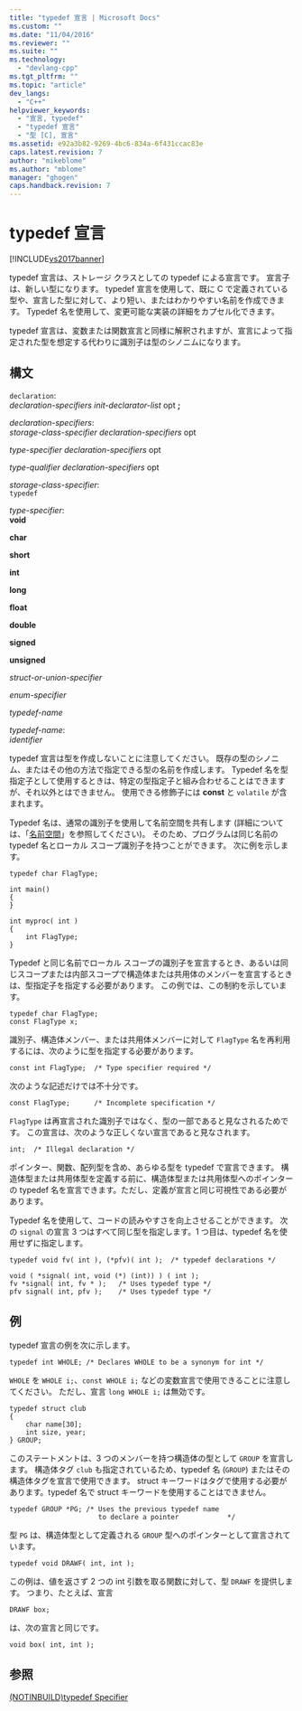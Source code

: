 ```yaml
---
title: "typedef 宣言 | Microsoft Docs"
ms.custom: ""
ms.date: "11/04/2016"
ms.reviewer: ""
ms.suite: ""
ms.technology: 
  - "devlang-cpp"
ms.tgt_pltfrm: ""
ms.topic: "article"
dev_langs: 
  - "C++"
helpviewer_keywords: 
  - "宣言, typedef"
  - "typedef 宣言"
  - "型 [C], 宣言"
ms.assetid: e92a3b82-9269-4bc6-834a-6f431ccac83e
caps.latest.revision: 7
author: "mikeblome"
ms.author: "mblome"
manager: "ghogen"
caps.handback.revision: 7
---
```

# typedef 宣言
[!INCLUDE[vs2017banner](../assembler/inline/includes/vs2017banner.md)]

typedef 宣言は、ストレージ クラスとしての typedef による宣言です。  宣言子は、新しい型になります。  typedef 宣言を使用して、既に C で定義されている型や、宣言した型に対して、より短い、またはわかりやすい名前を作成できます。  Typedef 名を使用して、変更可能な実装の詳細をカプセル化できます。  
  
 typedef 宣言は、変数または関数宣言と同様に解釈されますが、宣言によって指定された型を想定する代わりに識別子は型のシノニムになります。  
  
## 構文  
 `declaration`:  
 *declaration\-specifiers init\-declarator\-list*  opt **;**  
  
 *declaration\-specifiers*:  
 *storage\-class\-specifier declaration\-specifiers*  opt  
  
 *type\-specifier declaration\-specifiers*  opt  
  
 *type\-qualifier declaration\-specifiers*  opt  
  
 *storage\-class\-specifier*:  
 `typedef`  
  
 *type\-specifier*:  
 **void**  
  
 **char**  
  
 **short**  
  
 **int**  
  
 **long**  
  
 **float**  
  
 **double**  
  
 **signed**  
  
 **unsigned**  
  
 *struct\-or\-union\-specifier*  
  
 *enum\-specifier*  
  
 *typedef\-name*  
  
 *typedef\-name*:  
 *identifier*  
  
 typedef 宣言は型を作成しないことに注意してください。  既存の型のシノニム、またはその他の方法で指定できる型の名前を作成します。  Typedef 名を型指定子として使用するときは、特定の型指定子と組み合わせることはできますが、それ以外とはできません。  使用できる修飾子には **const** と `volatile` が含まれます。  
  
 Typedef 名は、通常の識別子を使用して名前空間を共有します \(詳細については、「[名前空間](../c-language/name-spaces.md)」を参照してください\)。  そのため、プログラムは同じ名前の typedef 名とローカル スコープ識別子を持つことができます。  次に例を示します。  
  
```  
typedef char FlagType;  
  
int main()  
{  
}  
  
int myproc( int )  
{  
    int FlagType;  
}  
```  
  
 Typedef と同じ名前でローカル スコープの識別子を宣言するとき、あるいは同じスコープまたは内部スコープで構造体または共用体のメンバーを宣言するときは、型指定子を指定する必要があります。  この例では、この制約を示しています。  
  
```  
typedef char FlagType;  
const FlagType x;  
```  
  
 識別子、構造体メンバー、または共用体メンバーに対して `FlagType` 名を再利用するには、次のように型を指定する必要があります。  
  
```  
const int FlagType;  /* Type specifier required */  
```  
  
 次のような記述だけでは不十分です。  
  
```  
const FlagType;      /* Incomplete specification */  
```  
  
 `FlagType` は再宣言された識別子ではなく、型の一部であると見なされるためです。  この宣言は、次のような正しくない宣言であると見なされます。  
  
```  
int;  /* Illegal declaration */  
```  
  
 ポインター、関数、配列型を含め、あらゆる型を typedef で宣言できます。  構造体型または共用体型を定義する前に、構造体型または共用体型へのポインターの typedef 名を宣言できます。ただし、定義が宣言と同じ可視性である必要があります。  
  
 Typedef 名を使用して、コードの読みやすさを向上させることができます。  次の `signal` の宣言 3 つはすべて同じ型を指定します。1 つ目は、typedef 名を使用せずに指定します。  
  
```  
typedef void fv( int ), (*pfv)( int );  /* typedef declarations */  
  
void ( *signal( int, void (*) (int)) ) ( int );  
fv *signal( int, fv * );   /* Uses typedef type */  
pfv signal( int, pfv );    /* Uses typedef type */  
```  
  
## 例  
 typedef 宣言の例を次に示します。  
  
```  
typedef int WHOLE; /* Declares WHOLE to be a synonym for int */  
```  
  
 `WHOLE` を `WHOLE i;`、`const WHOLE i;` などの変数宣言で使用できることに注意してください。  ただし、宣言 `long WHOLE i;` は無効です。  
  
```  
typedef struct club   
{  
    char name[30];  
    int size, year;  
} GROUP;  
```  
  
 このステートメントは、3 つのメンバーを持つ構造体の型として `GROUP` を宣言します。  構造体タグ `club` も指定されているため、typedef 名 \(`GROUP`\) またはその構造体タグを宣言で使用できます。  struct キーワードはタグで使用する必要があります。typedef 名で struct キーワードを使用することはできません。  
  
```  
typedef GROUP *PG; /* Uses the previous typedef name   
                      to declare a pointer            */  
```  
  
 型 `PG` は、構造体型として定義される `GROUP` 型へのポインターとして宣言されています。  
  
```  
typedef void DRAWF( int, int );  
```  
  
 この例は、値を返さず 2 つの int 引数を取る関数に対して、型 `DRAWF` を提供します。  つまり、たとえば、宣言  
  
```  
DRAWF box;   
```  
  
 は、次の宣言と同じです。  
  
```  
void box( int, int );  
```  
  
## 参照  
 [\(NOTINBUILD\)typedef Specifier](http://msdn.microsoft.com/ja-jp/cc96cf26-ba93-4179-951e-695d1f5fdcf1)